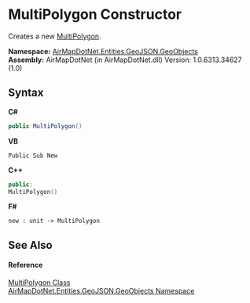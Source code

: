 # MultiPolygon Constructor 
 

Creates a new <a href="21b99ee1-e3dd-d330-734f-c43396f34c5d">MultiPolygon</a>.

**Namespace:**&nbsp;<a href="53277a20-13b4-4ad7-12a4-b69a3037c159">AirMapDotNet.Entities.GeoJSON.GeoObjects</a><br />**Assembly:**&nbsp;AirMapDotNet (in AirMapDotNet.dll) Version: 1.0.6313.34627 (1.0)

## Syntax

**C#**<br />
``` C#
public MultiPolygon()
```

**VB**<br />
``` VB
Public Sub New
```

**C++**<br />
``` C++
public:
MultiPolygon()
```

**F#**<br />
``` F#
new : unit -> MultiPolygon
```


## See Also


#### Reference
<a href="21b99ee1-e3dd-d330-734f-c43396f34c5d">MultiPolygon Class</a><br /><a href="53277a20-13b4-4ad7-12a4-b69a3037c159">AirMapDotNet.Entities.GeoJSON.GeoObjects Namespace</a><br />